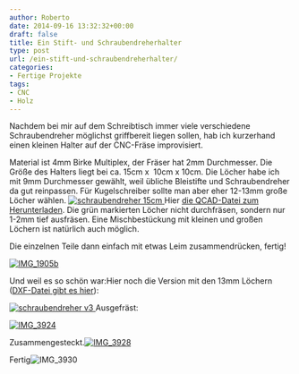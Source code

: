 ```yaml
---
author: Roberto
date: 2014-09-16 13:32:32+00:00
draft: false
title: Ein Stift- und Schraubendreherhalter
type: post
url: /ein-stift-und-schraubendreherhalter/
categories:
- Fertige Projekte
tags:
- CNC
- Holz
---
```


Nachdem bei mir auf dem Schreibtisch immer viele verschiedene Schraubendreher möglichst griffbereit liegen sollen, hab ich kurzerhand einen kleinen Halter auf der CNC-Fräse improvisiert.<!-- more -->

Material ist 4mm Birke Multiplex, der Fräser hat 2mm Durchmesser. Die Größe des Halters liegt bei ca. 15cm x  10cm x 10cm. Die Löcher habe ich mit 9mm Durchmesser gewählt, weil übliche Bleistifte und Schraubendreher da gut reinpassen. Für Kugelschreiber sollte man aber eher 12-13mm große Löcher wählen.
[![schraubendreher 15cm](/wp-content/uploads/2014/07/schraubendreher-15cm.png)
](/wp-content/uploads/2014/07/schraubendreher-15cm.png)Hier [die QCAD-Datei zum Herunterladen](/wp-content/uploads/2014/07/schraubendreher-15cm.dxf). Die grün markierten Löcher nicht durchfräsen, sondern nur 1-2mm tief ausfräsen. Eine Mischbestückung mit kleinen und großen Löchern ist natürlich auch möglich.

Die einzelnen Teile dann einfach mit etwas Leim zusammendrücken, fertig!

[![IMG_1905b](/wp-content/uploads/2014/07/IMG_1905b-1024x1024.jpg)
](/wp-content/uploads/2014/07/IMG_1905b.jpg)

Und weil es so schön war:Hier noch die Version mit den 13mm Löchern ([DXF-Datei gibt es hier](/wp-content/uploads/2014/07/schraubendreher-v3.dxf)):

[![schraubendreher v3](/wp-content/uploads/2014/07/schraubendreher-v3.png)
](/wp-content/uploads/2014/07/schraubendreher-v3.png)Ausgefräst:

[![IMG_3924](/wp-content/uploads/2014/07/IMG_3924-1024x680.jpg)
](/wp-content/uploads/2014/07/IMG_3924.jpg)

Zusammengesteckt.[![IMG_3928](/wp-content/uploads/2014/07/IMG_3928-1024x680.jpg)
](/wp-content/uploads/2014/07/IMG_3928.jpg)

Fertig![![IMG_3930](/wp-content/uploads/2014/07/IMG_3930-1024x680.jpg)
](/wp-content/uploads/2014/07/IMG_3930.jpg)
